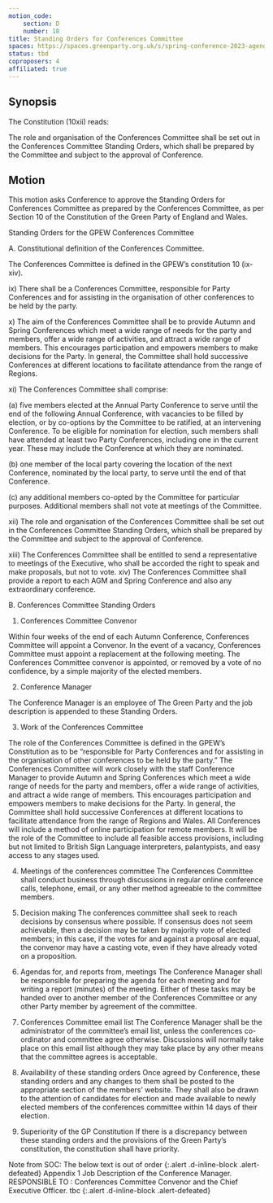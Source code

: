 ```yaml
---
motion_code:
	section: D
	number: 18
title: Standing Orders for Conferences Committee
spaces: https://spaces.greenparty.org.uk/s/spring-conference-2023-agenda-forum/?contentId=120320
status: tbd
coproposers: 4
affiliated: true
---
```

## Synopsis
The Constitution (10xii) reads:

The role and organisation of the Conferences Committee shall be set out in the Conferences Committee Standing Orders, which shall be prepared by the Committee and subject to the approval of Conference.

## Motion
This motion asks Conference to approve the Standing Orders for Conferences Committee as prepared by the Conferences Committee, as per Section 10 of the Constitution of the Green Party of England and Wales.

Standing Orders for the GPEW Conferences Committee

A. Constitutional definition of the Conferences Committee.

The Conferences Committee is defined in the GPEW’s constitution 10 (ix-xiv).

ix) There shall be a Conferences Committee, responsible for Party Conferences and for assisting in
the organisation of other conferences to be held by the party.

x) The aim of the Conferences Committee shall be to provide Autumn and Spring Conferences
which meet a wide range of needs for the party and members, offer a wide range of activities,
and attract a wide range of members. This encourages participation and empowers members
to make decisions for the Party. In general, the Committee shall hold successive Conferences at
different locations to facilitate attendance from the range of Regions.

xi) The Conferences Committee shall comprise:

(a) five members elected at the Annual Party Conference to serve until the end of the following
Annual Conference, with vacancies to be filled by election, or by co-options by the Committee
to be ratified, at an intervening Conference. To be eligible for nomination for election, such
members shall have attended at least two Party Conferences, including one in the current year.
These may include the Conference at which they are nominated.

(b) one member of the local party covering the location of the next Conference, nominated by
the local party, to serve until the end of that Conference.

(c) any additional members co-opted by the Committee for particular purposes. Additional
members shall not vote at meetings of the Committee.

xii) The role and organisation of the Conferences Committee shall be set out in the Conferences
Committee Standing Orders, which shall be prepared by the Committee and subject to the
approval of Conference.

xiii) The Conferences Committee shall be entitled to send a representative to meetings of the
Executive, who shall be accorded the right to speak and make proposals, but not to vote.
xiv) The Conferences Committee shall provide a report to each AGM and Spring Conference and
also any extraordinary conference.

B. Conferences Committee Standing Orders

1. Conferences Committee Convenor

Within four weeks of the end of each Autumn Conference, Conferences Committee will appoint a Convenor.
In the event of a vacancy, Conferences Committee must appoint a replacement at the following meeting.
The Conferences Committee convenor is appointed, or removed by a vote of no confidence, by a simple
majority of the elected members.

2. Conference Manager

The Conference Manager is an employee of The Green Party and the job description is appended to these
Standing Orders.

3. Work of the Conferences Committee

The role of the Conferences Committee is defined in the GPEW’s Constitution as to be “responsible for
Party Conferences and for assisting in the organisation of other conferences to be held by the party.” The Conferences Committee will work closely with the staff Conference Manager to provide Autumn and Spring Conferences which meet a wide range of needs for the party and members, offer a wide range of activities, and attract a wide range of members. This encourages participation and empowers members to make decisions for the Party. In general, the Committee shall hold successive Conferences at different locations to facilitate attendance from the range of Regions and Wales. All Conferences will include a method of online participation for remote members. It will be the role of the Committee to include all feasible access provisions, including but not limited to British Sign Language interpreters, palantypists, and easy access to any stages used.

4. Meetings of the conferences committee
The Conferences Committee shall conduct business through discussions in regular online conference calls,
telephone, email, or any other method agreeable to the committee members.

5. Decision making
The conferences committee shall seek to reach decisions by consensus where possible. If consensus does
not seem achievable, then a decision may be taken by majority vote of elected members; in this case, if the votes for and against a proposal are equal, the convenor may have a casting vote, even if they have already voted on a proposition.

6. Agendas for, and reports from, meetings
The Conference Manager shall be responsible for preparing the agenda for each meeting and for writing a
report (minutes) of the meeting. Either of these tasks may be handed over to another member of the
Conferences Committee or any other Party member by agreement of the committee.

8. Conferences Committee email list
The Conference Manager shall be the administrator of the committee’s email list, unless the conferences
co-ordinator and committee agree otherwise. Discussions will normally take place on this email list
although they may take place by any other means that the committee agrees is acceptable.

9. Availability of these standing orders
Once agreed by Conference, these standing orders and any changes to them shall be posted to the
appropriate section of the members’ website. They shall also be drawn to the attention of candidates for election and made available to newly elected members of the conferences committee within 14 days of
their election.

10. Superiority of the GP Constitution
If there is a discrepancy between these standing orders and the provisions of the Green Party’s constitution, the constitution shall have priority.

Note from SOC: The below text is out of order
{:.alert .d-inline-block .alert-defeated}
Appendix 1
Job Description of the Conference Manager.
RESPONSIBLE TO :
Conferences Committee Convenor and the Chief Executive Officer.
tbc
{:.alert .d-inline-block .alert-defeated}
